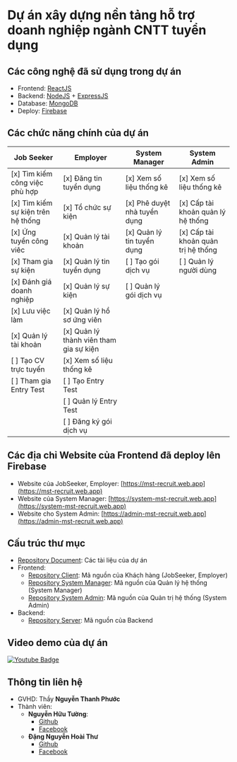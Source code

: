 # Dự án xây dựng nền tảng hỗ trợ doanh nghiệp ngành CNTT tuyển dụng

## Các công nghệ đã sử dụng trong dự án
 - Frontend: [ReactJS](https://reactjs.org)
 - Backend: [NodeJS](https://nodejs.org/en) + [ExpressJS](https://expressjs.com)
 - Database: [MongoDB](https://www.mongodb.com)
 - Deploy: [Firebase](https://firebase.google.com)

## Các chức năng chính của dự án
 | Job Seeker                         | Employer                                 | System Manager               | System Admin                        |
 | ---------------------------------- | -------------------------------------    | ---------------------------- | ------------                        |
 | [x] Tìm kiếm công việc phù hợp     | [x] Đăng tin tuyển dụng                  | [x] Xem số liệu thống kê     | [x] Xem số liệu thống kê            |
 | [x] Tìm kiếm sự kiện trên hệ thống | [x] Tổ chức sự kiện                      | [x] Phê duyệt nhà tuyển dụng | [x] Cấp tài khoản quản lý hệ thống  |
 | [x] Ứng tuyển công viêc            | [x] Quản lý tài khoản                    | [x] Quản lý tin tuyển dụng   | [x] Cấp tài khoản quản trị hệ thống |
 | [x] Tham gia sự kiện               | [x] Quản lý tin tuyển dụng               | [ ] Tạo gói dịch vụ          | [ ] Quản lý người dùng              |
 | [x] Đánh giá doanh nghiệp          | [x] Quản lý sự kiện                      | [ ] Quản lý gói dịch vụ      |                                     |
 | [x] Lưu việc làm                   | [x] Quản lý hồ sơ ứng viên               |                              |                                     |
 | [x] Quản lý tài khoản              | [x] Quản lý thành viên tham gia sự kiện  |                              |                                     |
 | [ ] Tạo CV trực tuyến              | [x] Xem số liệu thống kê                 |                              |                                     |
 | [ ] Tham gia Entry Test            | [ ] Tạo Entry Test                       |                              |                                     |
 |                                    | [ ] Quản lý Entry Test                   |                              |                                     |
 |                                    | [ ] Đăng ký gói dịch vụ                  |                              |                                     |

## Các địa chỉ Website của Frontend đã deploy lên Firebase
 - Website của JobSeeker, Employer: [https://mst-recruit.web.app](https://mst-recruit.web.app)
 - Website của System Manager: [https://system-mst-recruit.web.app](https://system-mst-recruit.web.app)
 - Website cho System Admin: [https://admin-mst-recruit.web.app](https://admin-mst-recruit.web.app)

## Cấu trúc thư mục
 - [Repository Document](https://github.com/HuuTuong1403/RecruitmentProject/tree/main/Tasks): Các tài liệu của dự án
 - Frontend:
   - [Repository Client](https://github.com/HuuTuong1403/RecruitmentProject/tree/main/client-side/client): Mã nguồn của Khách hàng (JobSeeker, Employer)
   - [Repository System Manager](https://github.com/HuuTuong1403/RecruitmentProject/tree/main/client-side/system-manager-recruitment): Mã nguồn của Quản lý hệ thống (System Manager)
   - [Repository System Admin](https://github.com/HuuTuong1403/RecruitmentProject/tree/main/client-side/admin-recruitment): Mã nguồn của Quản trị hệ thống (System Admin)
 - Backend:
   - [Repository Server](https://github.com/HuuTuong1403/RecruitmentProject/tree/main/server): Mã nguồn của Backend

## Video demo của dự án
[![Youtube Badge](https://img.shields.io/badge/YouTube-FF0000?style=for-the-badge&logo=youtube&logoColor=white)](https://youtu.be/7dZrxulxSPc)

## Thông tin liên hệ
 - GVHD: Thầy **Nguyễn Thanh Phước**
 - Thành viên:
   - **Nguyễn Hữu Tường**:
     - [Github](https://github.com/HuuTuong1403)
     - [Facebook](https://www.facebook.com/huutuong1403)
   - **Đặng Nguyễn Hoài Thư**
     - [Github](https://github.com/HoaiThu0801)
     - [Facebook](https://www.facebook.com/di.di.56232)

